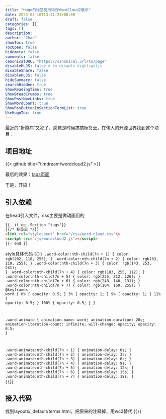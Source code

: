 ```yaml
---
title: "Hugo的标签使用词云WordCloud2展示"
date: 2023-03-16T13:41:23+08:00
draft: false
categories: []
tags: []
description: 
author: "Chao"
showToc: true
TocOpen: false
hidemeta: false
comments: false
canonicalURL: "https://canonical.url/to/page"
disableHLJS: false # to disable highlightjs
disableShare: false
disableHLJS: false
hideSummary: false
searchHidden: true
ShowReadingTime: true
ShowBreadCrumbs: true
ShowPostNavLinks: true
ShowWordCount: true
ShowRssButtonInSectionTermList: true
UseHugoToc: true
---
```

最近的“折腾病”又犯了，感觉是时候搞搞标签云，在伟大的开源世界找到这个项目：

## 项目地址

{{< github title="timdream/wordcloud2.js" >}}

最后的效果：[tags页面](/tags/)

于是，开搞！

## 引入依赖

在head引入文件，css主要是做动画用的

```html
{{- if eq .Section "tags"}}
{{/* 标签云 */}}
<link rel="stylesheet" href="/css/word-cloud.css"\>
<script src="/js/wordcloud2.js"></script>
{{- end }}
```

style具体代码
{{<code css>}}
.word-color:nth-child(7n + 1) {
    color: rgb(202, 110, 255);
  }
  .word-color:nth-child(7n + 2) {
    color: rgb(83, 110, 255);
  }
  .word-color:nth-child(7n + 3) {
    color: rgb(143, 253, 241);
  }
  .word-color:nth-child(7n + 4) {
    color: rgb(183, 255, 112);
  }
  .word-color:nth-child(7n + 5) {
    color: rgb(255, 212, 126);
  }
  .word-color:nth-child(7n + 6) {
    color: rgb(248, 140, 131);
  }
  .word-color:nth-child(7n + 7) {
    color: rgb(104, 160, 255);
  }
  @keyframes word {
    0% {
      opacity: 0.5;
    }
    3% {
      opacity: 1;
    }
    9% {
      opacity: 1;
    }
    12% {
      opacity: 0.5;
    }
    100% {
      opacity: 0.5;
    }
  }

  .word-animate {
    animation-name: word;
    animation-duration: 20s;
    animation-iteration-count: infinite;
    will-change: opacity;
    opacity: 0.5;
  }

  .word-animate:nth-child(7n + 1) {
    animation-delay: 0s;
  }
  .word-animate:nth-child(7n + 2) {
    animation-delay: 3s;
  }
  .word-animate:nth-child(7n + 3) {
    animation-delay: 6s;
  }
  .word-animate:nth-child(7n + 4) {
    animation-delay: 9s;
  }
  .word-animate:nth-child(7n + 5) {
    animation-delay: 12s;
  }
  .word-animate:nth-child(7n + 6) {
    animation-delay: 15s;
  }
  .word-animate:nth-child(7n + 7) {
    animation-delay: 18s;
  }
{{</code>}}

## 接入代码

找到layouts/_default/terms.html，把原来的注释掉，用wc2替代
{{<code html>}}
<!--标签云-->
<div id="sourrounding_div" style="width:100%;height:100%;min-height: 500px;">
    <div id="tag-canvas"></div>
</div>

<script src="/js/wordcloud2.js"></script>
{{- range $key, $value := .Data.Terms.Alphabetical }}
    {{ if eq "" ($.Scratch.Get "tagsMap") }}
        {{ $.Scratch.Set "tagsMap" (slice (dict .Name .Count))  }}
    {{ else }}
        {{ $.Scratch.Add "tagsMap" (slice (dict .Name .Count)) }}
    {{ end }}
{{- end }}
{{ $result := ($.Scratch.Get "tagsMap")}}
<span id="tag-temp" style="display:none">{{$result | jsonify }}</span>
<script>
    //因为前期每个标签值比较小，帮X一个系数
    var XISHU = 20;
    //为了动态宽度
    var div = document.querySelector("#sourrounding_div");
    var canvas = document.querySelector("#tag-canvas");
    canvas.style.width = div.offsetWidth+'px';
    canvas.style.height = div.offsetHeight+'px';
    var wordFreqData =  document.querySelector("#tag-temp").innerHTML;
    var jsonObj = JSON.parse(wordFreqData);
    var arr = []
    jsonObj.forEach(element => {
        var key = Object.keys(element);
        var itemArr = [key[0],element[key]*XISHU];
        arr.push(itemArr);
    });
    //获取当前是暗色还是浅色
    var isDark = document.body.className.includes("dark");
    WordCloud(canvas, {
          "list": arr,//或者[['各位观众',45],['词云', 21],['来啦!!!',13]],只要格式满足这样都可以
          "gridSize": 6, // 密集程度 数字越小越密集
          "weightFactor": 1, // 字体大小=原始大小*weightFactor
          "fontWeight": 'normal', //字体粗细
          "fontFamily": 'Times, serif', // 字体
          "color": isDark?'random-light':'random-dark', // 字体颜色 'random-dark' 或者 'random-light'
          "backgroundColor": 'transparent', // 背景颜色
          "classes": "tag-cloud-item word-color", //用于点击事件
      });
      canvas.addEventListener('wordcloudstop', function (e) {
            //动画
            setTimeout(() => {
                var els = document.querySelectorAll(".word-color");
                Array.from(els).forEach((el) => {
                    console.log('动画',el)
                    el.classList.add("word-animate")
                })
            }, 2000);
            //点击
            document.querySelectorAll('.tag-cloud-item').forEach(function (element) {
                const text = element.innerHTML;
                element.innerHTML = `<a href="/tags/${text}" style="color: inherit;">${text}</a>`;
            });
        });
    
</script>

<!-- <ul class="terms-tags">
    {{- $type := .Type }}
    {{- range $key, $value := .Data.Terms.Alphabetical }}
    {{- $name := .Name }}
    {{- $count := .Count }}
    {{- with site.GetPage (printf "/%s/%s" $type $name) }}
    <li>
        <a href="{{ .Permalink }}">{{ .Name }} <sup><strong><sup>{{ $count }}</sup></strong></sup> </a>
    </li>
    {{- end }}
    {{- end }}
</ul> -->
{{</code>}}